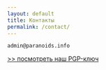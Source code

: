 ```yaml
---
layout: default
title: Контакты
permalink: /contact/
---
```

```
admin@paranoids.info
```
[ >> посмотреть наш PGP-ключ](/pgp)
